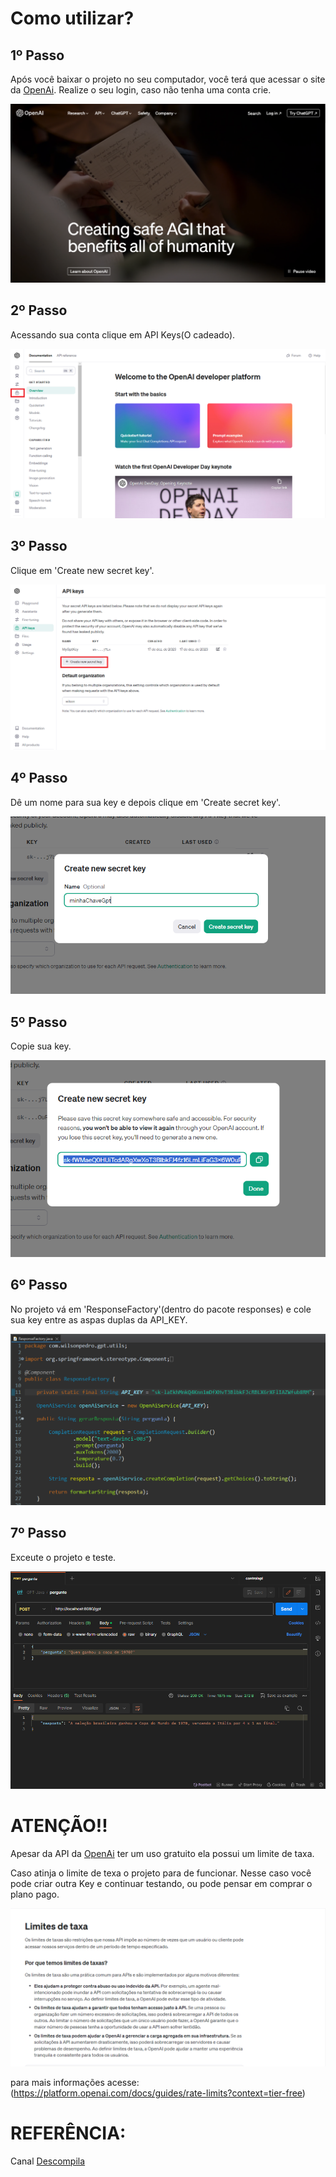# Como utilizar?
## 1º Passo
Após você baixar o projeto no seu computador, você terá que acessar o site da [OpenAi](https://openai.com). Realize o seu login, caso não tenha uma conta crie.

![site da OpanAi](https://github.com/Wilson-Pedro/images/blob/main/gpt-java/tutorial/1-login.PNG)

## 2º Passo
Acessando sua conta clique em API Keys(O cadeado).

![API Keys](https://github.com/Wilson-Pedro/images/blob/main/gpt-java/tutorial/2-home(usuario).PNG)

## 3º Passo
Clique em 'Create new secret key'.

![Create new secret key](https://github.com/Wilson-Pedro/images/blob/main/gpt-java/tutorial/3-keys.PNG)

## 4º Passo
Dê um nome para sua key e depois clique em 'Create secret key'.

![Create secret key](https://github.com/Wilson-Pedro/images/blob/main/gpt-java/tutorial/4-criar-chave.PNG)

## 5º Passo
Copie sua key.

![Copie sua key](https://github.com/Wilson-Pedro/images/blob/main/gpt-java/tutorial/5-copiar-chave.PNG)

## 6º Passo
No projeto vá em 'ResponseFactory'(dentro do pacote responses) e cole sua key entre as aspas duplas da API_KEY.

![ResponseFactory](https://github.com/Wilson-Pedro/images/blob/main/gpt-java/tutorial/6-colar-chave-no-codigo.PNG)

## 7º Passo
Exceute o projeto e teste.

![testando o projeto](https://github.com/Wilson-Pedro/images/blob/main/gpt-java/tutorial/7-testando.PNG)

# ATENÇÃO!!
Apesar da API da [OpenAi](https://openai.com) ter um uso gratuito ela possui um limite de taxa.

Caso atinja o limite de texa o projeto para de funcionar. Nesse caso você pode criar outra Key e continuar testando, ou pode pensar em comprar o plano pago.

![limite de taxa](https://github.com/Wilson-Pedro/images/blob/main/gpt-java/limite-taxa.PNG)



para mais informações acesse: (https://platform.openai.com/docs/guides/rate-limits?context=tier-free)

# REFERÊNCIA:
Canal [Descompila](https://www.youtube.com/watch?v=zpE7fHQaxxE)
